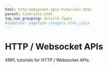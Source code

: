 ```yaml
---
html: http-websocket-apis-tutorials.html
parent: tutorials.html
top_nav_grouping: Article Types
#template: pagetype-category.html.jinja
---
```

# HTTP / Websocket APIs

XRPL tutorials for HTTP / Websocket APIs.
